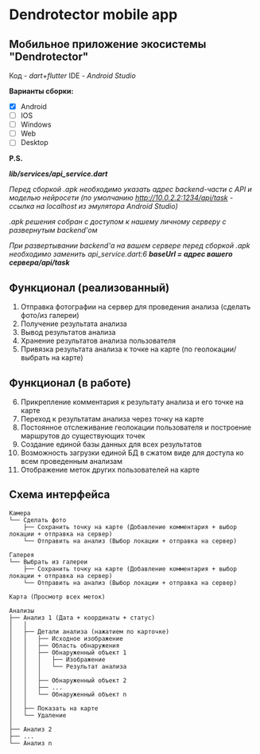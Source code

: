 # Dendrotector mobile app

## Мобильное приложение экосистемы "Dendrotector"

Код - _dart_+_flutter_
IDE - _Android Studio_

**Варианты сборки:**
- [x] Android
- [ ] IOS
- [ ] Windows
- [ ] Web
- [ ] Desktop

**P.S.**

_**lib/services/api_service.dart**_

_Перед сборкой .apk необходимо указать адрес backend-части с API и моделью нейросети (по умолчанию http://10.0.2.2:1234/api/task - ссылка на localhost из эмулятора Android Studio)_

_.apk решения собран с доступом к нашему личному серверу с развернутым backend'ом_

_При развертывании backend'а на вашем сервере перед сборкой .apk необходимо заменить api_service.dart:6 **baseUrl = *адрес вашего сервера*/api/task**_

## **Функционал** (реализованный)
1. Отправка фотографии на сервер для проведения анализа (сделать фото/из галереи)
2. Получение результата анализа
3. Вывод результатов анализа
4. Хранение результатов анализа пользователя
5. Привязка результата анализа к точке на карте (по геолокации/выбрать на карте)

## Функционал (в работе)
6. Прикрепление комментария к результату анализа и его точке на карте
7. Переход к результатам анализа через точку на карте
8. Постоянное отслеживание геолокации пользователя и построение маршрутов до существующих точек
9. Создание единой базы данных для всех результатов
10. Возможность загрузки единой БД в сжатом виде для доступа ко всем проведенным анализам
11. Отображение меток других пользователей на карте

## Схема интерфейса
    Камера
    └── Сделать фото
        ├── Сохранить точку на карте (Добавление комментария + выбор локации + отправка на сервер)
        └── Отправить на анализ (Выбор локации + отправка на сервер)

    Галерея
    └── Выбрать из галереи
        ├── Сохранить точку на карте (Добавление комментария + выбор локации + отправка на сервер)
        └── Отправить на анализ (Выбор локации + отправка на сервер)

    Карта (Просмотр всех меток)

    Анализы
    ├── Анализ 1 (Дата + координаты + статус)
    │   │
    │   ├── Детали анализа (нажатием по карточке)
    │   │   ├── Исходное изображение
    │   │   ├── Область обнаружения
    │   │   ├── Обнаруженный объект 1
    │   │   │   ├── Изображение
    │   │   │   └── Результат анализа
    │   │   │
    │   │   ├── Обнаруженный объект 2
    │   │   ├── ...
    │   │   └── Обнаруженный объект n
    │   │
    │   ├── Показать на карте
    │   └── Удаление
    │
    ├── Анализ 2
    ├── ...
    └── Анализ n   
